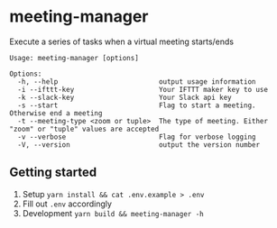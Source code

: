 # meeting-manager

Execute a series of tasks when a virtual meeting starts/ends

```shell
Usage: meeting-manager [options]

Options:
  -h, --help                         output usage information
  -i --ifttt-key                     Your IFTTT maker key to use
  -k --slack-key                     Your Slack api key
  -s --start                         Flag to start a meeting. Otherwise end a meeting
  -t --meeting-type <zoom or tuple>  The type of meeting. Either "zoom" or "tuple" values are accepted
  -v --verbose                       Flag for verbose logging
  -V, --version                      output the version number
```

## Getting started

1. Setup
   `yarn install && cat .env.example > .env`
1. Fill out `.env` accordingly
1. Development
   `yarn build && meeting-manager -h`

